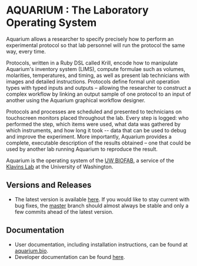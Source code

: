 # AQUARIUM : The Laboratory Operating System

Aquarium allows a researcher to specify precisely how to perform an experimental protocol so that lab personnel will run the protocol the same way, every time.

Protocols, written in a Ruby DSL called Krill, encode how to manipulate Aquarium's inventory system (LIMS), compute formulae such as volumes, molarities, temperatures, and timing, as well as present lab technicians with images and detailed instructions.
Protocols define formal unit operation types with typed inputs and outputs – allowing the researcher to construct a complex workflow by linking an output sample of one protocol to an input of another using the Aquarium graphical workflow designer.

Protocols and processes are scheduled and presented to technicians on touchscreen monitors placed throughout the lab.
Every step is logged: who performed the step, which items were used, what data was gathered by which instruments, and how long it took -- data that can be used to debug and improve the experiment.
More importantly, Aquarium provides a complete, executable description of the results obtained – one that could be used by another lab running Aquarium to reproduce the result.

Aquarium is the operating system of the [UW BIOFAB](http://www.uwbiofab.org), a service of the [Klavins Lab](http://klavinslab.org) at the University of Washington.

## Versions and Releases

- The latest version is available [here](https://github.com/klavinslab/aquarium/releases/latest). If you would like to stay current with bug fixes, the [master](https://github.com/klavinslab/aquarium/tree/master) branch should almost always be stable and only a few commits ahead of the latest version.

## Documentation

- User documentation, including installation instructions, can be found at [aquarium.bio](http://www.aquarium.bio).
- Developer documentation can be found <a href="http://klavinslab.org/aquarium/development/">here</a>.
